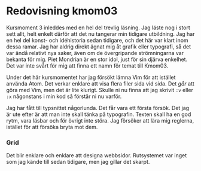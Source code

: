 ---
---
Redovisning kmom03
=========================

Kursmoment 3 inleddes med en hel del trevlig läsning. Jag läste nog i stort sett
allt, helt enkelt därför att det nu tangerar min tidigare utbildning. Jag har en
hel del konst- och idéhistoria sedan tidigare, och det här var klart inom dessa
ramar. Jag har aldrig direkt ägnat mig åt grafik eller typografi, så det var
ändå relativt nya saker, även om de övergripande strömningarna var bekanta för
mig. Piet Mondrian är en stor idol, just för sin djärva enkelhet. Det var inte
svårt för mig att finna ett namn för temat till Kmom03.

Under det här kursmomentet har jag försökt lämna Vim för att istället använda Atom.
Det verkar enklare att visa flera filer sida vid sida. Det _går_ att göra med
Vim, men det är lite klurigt. Skulle ni nu finna att jag skrivit `:v` eller `:x`
någonstans i min kod så förstår ni nu varför.

Jag har fått till typsnittet någorlunda. Det får vara ett första försök. Det jag
är ute efter är att man inte skall tänka på typografin. Texten skall ha en god
rytm, vara läsbar och för övrigt inte störa. Jag försöker att lära mig reglerna,
istället för att försöka bryta mot dem.

<h3>Grid</h3>

Det blir enklare och enklare att designa webbsidor. Rutsystemet var inget som
jag kände till sedan tidigare, men jag gillar det skarpt.
